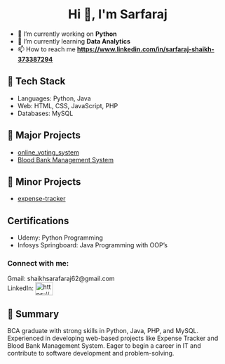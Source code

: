 <h1 align="center">Hi 👋, I'm Sarfaraj</h1>

<!--
**ShaikhSarfaraj2705/ShaikhSarfaraj2705** is a ✨ _special_ ✨ repository because its `README.md` (this file) appears on your GitHub profile.

Here are some ideas to get you started:

- 🔭 I’m currently working on ...
- 🌱 I’m currently learning ...
- 👯 I’m looking to collaborate on ...
- 🤔 I’m looking for help with ...
- 💬 Ask me about ...
- 📫 How to reach me: ...
- 😄 Pronouns: ...
- ⚡ Fun fact: ...
-->

- 🔭 I’m currently working on **Python**
-  🌱 I’m currently learning **Data Analytics**
- 📫 How to reach me **https://www.linkedin.com/in/sarfaraj-shaikh-373387294**

## 🔧 Tech Stack
- Languages: Python, Java
- Web: HTML, CSS, JavaScript, PHP
- Databases: MySQL

## 📂 Major Projects
- [online_voting_system](https://github.com/ShaikhSarfaraj2705/online_voting_system)
- [Blood Bank Management System](https://github.com/ShaikhSarfaraj2705/BBDMS-Project-PHP-V2.4)

## 📂 Minor Projects
- [expense-tracker](https://github.com/ShaikhSarfaraj2705/expense-tracker)

## Certifications
 - Udemy: Python Programming
 - Infosys Springboard: Java Programming with OOP’s 

<h3 align="left">Connect with me:</h3>
<p align="left">
Gmail: shaikhsarafaraj62@gmail.com <br>
LinkedIn: <a href="https://www.linkedin.com/in/sarfaraj-shaikh-373387294" target="blank"> <img align="center" src="https://raw.githubusercontent.com/rahuldkjain/github-profile-readme-generator/master/src/images/icons/Social/linked-in-alt.svg" alt="https://www.linkedin.com/in/sarfaraj-shaikh-373387294" height="30" width="40" /></a>
</p>

## 🔧 Summary
BCA graduate with strong skills in Python, Java, PHP, and MySQL. Experienced in developing web-based projects like Expense Tracker and Blood Bank Management System. Eager to begin a career in IT and contribute to software development and problem-solving.

